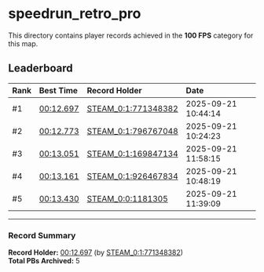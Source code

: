 # speedrun_retro_pro

This directory contains player records achieved in the **100 FPS** category for this map.

## Leaderboard

| Rank | Best Time | Record Holder | Date                |
| :--- | :-------- | :------------ | :------------------ |
| #1   | [00:12.697](./00012697_STEAM_0_1_771348382_20250921-104414.zip) | [STEAM_0:1:771348382](https://speedrun16.com/profile/STEAM_0:1:771348382)   | 2025-09-21 10:44:14 |
| #2   | [00:12.773](./00012773_STEAM_0_1_796767048_20250921-102423.zip) | [STEAM_0:1:796767048](https://speedrun16.com/profile/STEAM_0:1:796767048)   | 2025-09-21 10:24:23 |
| #3   | [00:13.051](./00013051_STEAM_0_1_169847134_20250921-115815.zip) | [STEAM_0:1:169847134](https://speedrun16.com/profile/STEAM_0:1:169847134)   | 2025-09-21 11:58:15 |
| #4   | [00:13.161](./00013161_STEAM_0_1_926467834_20250921-104819.zip) | [STEAM_0:1:926467834](https://speedrun16.com/profile/STEAM_0:1:926467834)   | 2025-09-21 10:48:19 |
| #5   | [00:13.430](./00013430_STEAM_0_0_1181305_20250921-113909.zip) | [STEAM_0:0:1181305](https://speedrun16.com/profile/STEAM_0:0:1181305)   | 2025-09-21 11:39:09 |

---

### Record Summary
**Record Holder:** [00:12.697](./00012697_STEAM_0_1_771348382_20250921-104414.zip) (by [STEAM_0:1:771348382](https://speedrun16.com/profile/STEAM_0:1:771348382))  
**Total PBs Archived:** 5